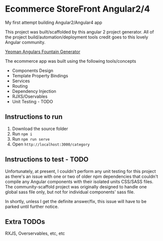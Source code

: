# Ecommerce StoreFront Angular2/4

My first attempt building Angular2/Angular4 app

This project was built/scaffolded by this angular 2 project generator.  All of the project build/automation/deployment tools credit goes to this lovely Angular community.

[Yeoman Angulars Fountain Generator](https://www.npmjs.com/package/generator-fountain-angular2)

The ecommerce app was built using the following tools/concepts

* Components Design
* Template Property Bindings
* Services
* Routing
* Dependency Injection
* RJXS/Oservables
* Unit Testing - TODO

## Instructions to run
1. Download the source folder
2. Run `npm i`
3. Run `npm run serve`
4. Open `http://localhost:3000/category`

## Instructions to test - TODO
Unfortunately, at present, I couldn't perform any unit testing for this project as there's an issue with one or two of older npm dependencies that couldn't compile any Angular components with their isolated units CSS/SASS files.  The community-scaffold project was originally designed to handle one global sass file only, but not for individual components' sass file. 

In shortly, unless I get the definite answer/fix, this issue will have to be parked until further notice.

## Extra TODOs
RXJS, Overservables, etc, etc